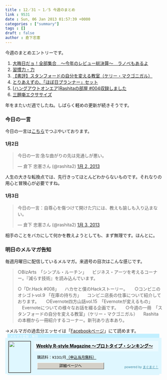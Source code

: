 ```yaml
---
title : 12／31 ~ 1／5 今週のまとめ
link : 9531
date : Sun, 06 Jan 2013 01:57:39 +0000
categories : ["summary"]
tags : []
draft : false
author : 倉下忠憲
---
```




今週のまとめエントリーです。

<ol>
<li><a href="https://rashita.net/blog/?p=9485" target="_blank">大晦日だョ！全部集合　〜今年のレビュー総決算〜　ラノベもあるよ</a></li>
<li><a href="https://rashita.net/blog/?p=9489" target="_blank">習慣力・力</a></li>
<li><a href="https://rashita.net/blog/?p=9495" target="_blank">【書評】スタンフォードの自分を変える教室（ケリー・マクゴニガル）</a></li>
<li><a href="https://rashita.net/blog/?p=9503" target="_blank">とりあえずの、「ほぼ日プランナー」セット</a></li>
<li><a href="https://rashita.net/blog/?p=9523" target="_blank">[ハングアウトオンエア]Rashitaの部屋 #004収録しました</a></li>
<li><a href="https://rashita.net/blog/?p=9527" target="_blank">三題噺エクササイズ</a></li>
</ol>

年をまたいだ週でしたね。しばらく軽めの更新が続きそうです。


<h3>今日の一言</h3>
今日の一言は<a href="http://twitter.com/rashita2 ">こちら</a>でつぶやいております。

<h4>1月2日</h4>
<blockquote class="twitter-tweet" lang="ja"><p>今日の一言:急な曲がりの先は見通しが悪い。</p>&mdash; 倉下 忠憲さん (@rashita2) <a href="https://twitter.com/rashita2/status/286381610796978176" data-datetime="2013-01-02T08:01:11+00:00">1月 2, 2013</a></blockquote>
<script async src="//platform.twitter.com/widgets.js" charset="utf-8"></script>

人生の大きな転換点では、先行きってほとんどわからないものです。それなりの用心と冒険心が必要ですね。
<h4>1月3日</h4>
<blockquote class="twitter-tweet" lang="ja"><p>今日の一言：自尊心を傷つけて開けた穴には、教えも諭しも入り込まない。</p>&mdash; 倉下 忠憲さん (@rashita2) <a href="https://twitter.com/rashita2/status/286656207270313985" data-datetime="2013-01-03T02:12:20+00:00">1月 3, 2013</a></blockquote>
<script async src="//platform.twitter.com/widgets.js" charset="utf-8"></script>

相手のことをバカにして何かを教えようとしても、まず無理です。ほんとに。

<h3>明日のメルマガ告知</h3>
毎週月曜日に配信しているメルマガ。来週号の目次はこんな感じです。

<blockquote>
○BizArts　「シンプル・ルーチン」
　ビジネス・アーツを考えるコーナー。『減らす技術』を読み込んでいます。

○「Dr.Hack #008」
　ハカセと僕のHackストーリー。
　
○コンビニのオシゴトvol.9 「在庫の持ち方」
　コンビニ店長の仕事について紹介しております。
　
○Evernote四方山話vol.15　「Evernoteが変えるもの」
　Evernoteについての様々なお話を綴る企画です。
　
○今週の一冊　「スタンフォードの自分を変える教室」（ケリー・マクゴニガル）
　Rashitaの本棚から一冊紹介するコーナー。新刊あり古本あり。
</blockquote>
→メルマガの過去分エッセイは「<a href="http://www.facebook.com/home.php#!/rashitaportal">Facebookページ</a>」にて読めます。

<div style="width:500px;margin-bottom:20px;">
<div style="height:13px;background:url(http://img.mag2.com/mag2/common/publ/pub-form/wide_b_left_top.gif) no-repeat left top;"><div style="height:13px;background:url(http://img.mag2.com/mag2/common/publ/pub-form/wide_b_right_top.gif) no-repeat right top;"><div style="margin:0 7px;padding-left:8px; height:13px; color:#fff; background:#c2efff url(http://img.mag2.com/mag2/common/publ/pub-form/wide_b_tit.gif) no-repeat left top; font-size:10px;">メルマガ登録・解除</div></div></div>
<div style="padding:10px 0;background:#dff7ff url(http://img.mag2.com/mag2/common/publ/pub-form/wide_b_bg.gif) repeat-x;font-size:12px;"><a href="http://www.mag2.com/m/0001185133.html" style="border:none;"><img src="http://www.mag2.com/images/MagazineCover/0001185133c.png" width="70" height="100" style="margin:0 10px; position:absolute; border:#000 1px solid;" /></a>
<div style="margin:0 10px 0 92px; position:relative; height:95px;">
<div style="padding:8px 7px; background-color: #ebfaff; font-weight:bold; font-size:14px; line-height:1.2;"><a href="http://www.mag2.com/m/0001185133.html" style="color:#000;">Weekly R-style Magazine ～プロトタイプ・シンキング～ </a></div>
<div style="padding:10px 0 0 10px;">購読料：&yen;330/月<a href="http://www.mag2.com/read/charge.html" style="color:#000;">（申込当月無料）</a></div><div style="margin:10px 0 0 10px; height:20px;position:relative;"><a href="http://www.mag2.com/m/0001185133.html" style="color:#000;text-decoration:none;"><span style="padding:2px 70px;border:#404040 1px solid;border-top-color:#fff;border-left-color:#fff;background-color:#d4d0c8;text-align:center;">詳細ページへ</span></a><span style="position:absolute; right:0; bottom:0; color:#3f8ba5; font-size:10px;">powered by <a href="http://www.mag2.com/" target="_blank" style="color:#3f8ba5;">まぐまぐ！</a></span></div></div>
</div>
<div style="height:4px;background:url(http://img.mag2.com/mag2/common/publ/pub-form/wide_b_left_bot.gif) no-repeat left top;"><div style="background:url(http://img.mag2.com/mag2/common/publ/pub-form/wide_b_right_bot.gif) no-repeat right top;"><div style="margin:0 7px;padding-left:8px; height:4px; background-color:#dff7ff; font-size:1px;">&nbsp;</div></div></div>
</div>

